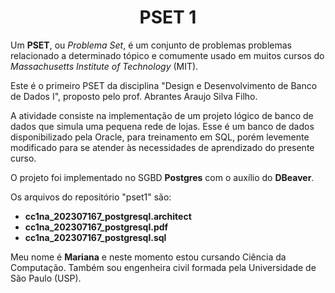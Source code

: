 <div align="center">
  <h1> PSET 1</h1>
</div>

Um **PSET**, ou *Problema Set*, é um conjunto de problemas problemas relacionado a determinado tópico e comumente usado em muitos cursos do
*Massachusetts Institute of Technology* (MIT).

Este é o primeiro PSET da disciplina "Design e Desenvolvimento de Banco de Dados I", proposto pelo prof. Abrantes Araujo Silva Filho.

A atividade consiste na implementação de um projeto lógico de banco de dados que simula uma pequena rede de lojas.
Esse é um banco de dados disponibilizado pela Oracle, para treinamento em SQL, porém levemente modificado para se atender às necessidades
de aprendizado do presente curso.

O projeto foi implementado no SGBD **Postgres** com o auxílio do **DBeaver**.

Os arquivos do repositório "pset1" são:

- **cc1na_202307167_postgresql.architect**
- **cc1na_202307167_postgresql.pdf**
- **cc1na_202307167_postgresql.sql**

Meu nome é **Mariana** e neste momento estou cursando Ciência da Computação. Também sou engenheira civil formada pela Universidade de São Paulo (USP).
